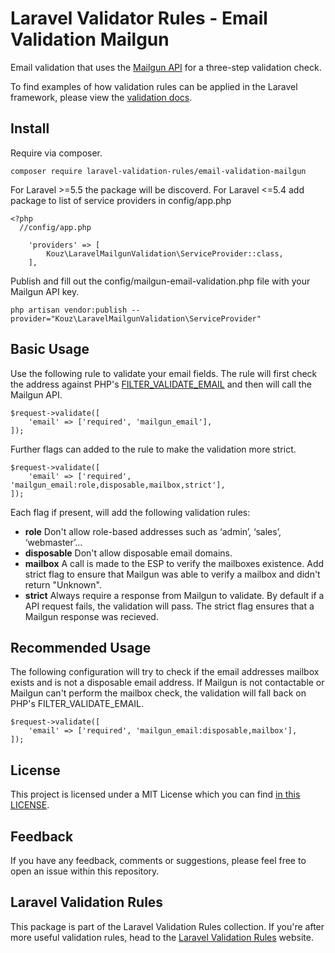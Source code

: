 # Laravel Validator Rules - Email Validation Mailgun 
Email validation that uses the [Mailgun API](https://documentation.mailgun.com/en/latest/api-email-validation.html#email-validation) for a three-step validation check.  

To find examples of how validation rules can be applied in the Laravel framework, please view the [validation docs](https://laravel.com/docs/5.6/validation).

## Install
Require via composer.
```
composer require laravel-validation-rules/email-validation-mailgun
```
For Laravel >=5.5 the package will be discoverd. For Laravel <=5.4 add package to list of service providers in config/app.php
```
<?php
  //config/app.php
  
    'providers' => [
        Kouz\LaravelMailgunValidation\ServiceProvider::class,
    ],
```
Publish and fill out the config/mailgun-email-validation.php file with your Mailgun API key.
```
php artisan vendor:publish --provider="Kouz\LaravelMailgunValidation\ServiceProvider"
```

## Basic Usage
Use the following rule to validate your email fields. The rule will first check the address against 
PHP's [FILTER_VALIDATE_EMAIL](http://php.net/manual/en/filter.filters.validate.php) and then will call the Mailgun API.

```
$request->validate([
    'email' => ['required', 'mailgun_email'],
]);
```

Further flags can added to the rule to make the validation more strict.

```
$request->validate([
    'email' => ['required', 'mailgun_email:role,disposable,mailbox,strict'],
]);
```

Each flag if present, will add the following validation rules:

* **role** Don't allow role-based addresses such as ‘admin’, ‘sales’, ‘webmaster’...
* **disposable** Don't allow disposable email domains.
* **mailbox** A call is made to the ESP to verify the mailboxes existence. Add strict flag to ensure that Mailgun was able to verify a mailbox and didn't return "Unknown".
* **strict** Always require a response from Mailgun to validate. By default if a API request fails, the validation will pass. The strict flag ensures that a Mailgun response was recieved.

## Recommended Usage
The following configuration will try to check if the email addresses mailbox exists and is not a disposable email address. If 
Mailgun is not contactable or Mailgun can't perform the mailbox check, the validation will fall back on PHP's FILTER_VALIDATE_EMAIL.

```
$request->validate([
    'email' => ['required', 'mailgun_email:disposable,mailbox'],
]);
```

## License
This project is licensed under a MIT License which you can find
[in this LICENSE](https://github.com/TheoKouzelis/laravel-mailgun-email-validation/blob/master/LICENSE).

## Feedback
If you have any feedback, comments or suggestions, please feel free to open an issue within this repository.

## Laravel Validation Rules
This package is part of the Laravel Validation Rules collection. If you're after more useful validation rules, 
head to the [Laravel Validation Rules](https://laravel-validation-rules.github.io/) website.
